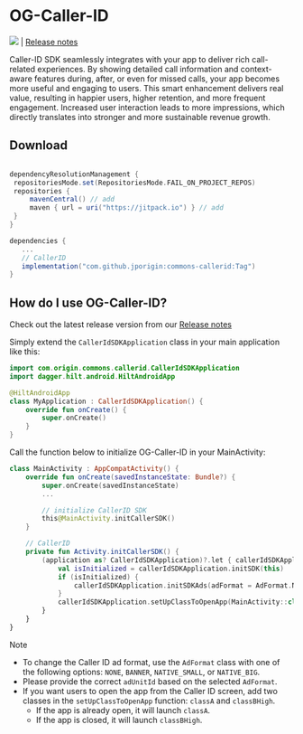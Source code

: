# OG-Caller-ID
[![](https://jitpack.io/v/jporigin/commons-callerid.svg)](https://jitpack.io/#jporigin/commons-callerid) | [Release notes](https://sites.google.com/view/og-caller-id-release-notes)

Caller-ID SDK seamlessly integrates with your app to deliver rich call-related experiences. By showing detailed call information and context-aware features during, after, or even for missed calls, your app becomes more useful and engaging to users.
This smart enhancement delivers real value, resulting in happier users, higher retention, and more frequent engagement. Increased user interaction leads to more impressions, which directly translates into stronger and more sustainable revenue growth.

## Download

```gradle

dependencyResolutionManagement {
 repositoriesMode.set(RepositoriesMode.FAIL_ON_PROJECT_REPOS)
 repositories {
 	 mavenCentral() // add
	 maven { url = uri("https://jitpack.io") } // add
 }
}

dependencies {
   ...
   // CallerID
   implementation("com.github.jporigin:commons-callerid:Tag")
}

```

## How do I use OG-Caller-ID?

Check out the latest release version from our [Release notes](https://sites.google.com/view/og-caller-id-release-notes)

Simply extend the `CallerIdSDKApplication` class in your main application like this:
```kotlin
import com.origin.commons.callerid.CallerIdSDKApplication
import dagger.hilt.android.HiltAndroidApp

@HiltAndroidApp
class MyApplication : CallerIdSDKApplication() {
    override fun onCreate() {
        super.onCreate()
    }
}
```

Call the function below to initialize OG-Caller-ID in your MainActivity:
```kotlin
class MainActivity : AppCompatActivity() {
    override fun onCreate(savedInstanceState: Bundle?) {
        super.onCreate(savedInstanceState)
        ...

        // initialize CallerID SDK
        this@MainActivity.initCallerSDK()
    }

    // CallerID
    private fun Activity.initCallerSDK() {
        (application as? CallerIdSDKApplication)?.let { callerIdSDKApplication ->
            val isInitialized = callerIdSDKApplication.initSDK(this)
            if (isInitialized) {
                callerIdSDKApplication.initSDKAds(adFormat = AdFormat.NATIVE_BIG, adUnitId = nativeAds)
            }
            callerIdSDKApplication.setUpClassToOpenApp(MainActivity::class.java, SplashActivity::class.java)
        }
    }
}
```
> [!NOTE]
>* To change the Caller ID ad format, use the `AdFormat` class with one of the following options: `NONE`, `BANNER`, `NATIVE_SMALL`, or `NATIVE_BIG`.
>* Please provide the correct `adUnitId` based on the selected `AdFormat`.
>* If you want users to open the app from the Caller ID screen, add two classes in the `setUpClassToOpenApp` function: `classA` and `classBHigh`.
>   - If the app is already open, it will launch `classA`.
>   - If the app is closed, it will launch `classBHigh`.
